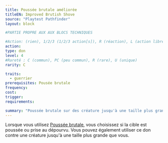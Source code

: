 ```yaml
---
title: Poussée brutale améliorée
titleEN: Improved Brutish Shove
source: "Playtest Pathfinder"
layout: block

#PARTIE PROPRE AUX AUX BLOCS TECHNIQUES

#Action: (rien), 1/2/3 (1/2/3 action[s]), R (réaction), L (action libre)
action: 
type: don
level: 4
#Rareté : C (commun), PC (peu commun), R (rare), U (unique)
rarity: C

traits:
  - guerrier
prerequisites: Pousée brutale
frequency: 
cost:
trigger: 
requirements: 

summary: "Poussée brutale sur des créature jusqu'à une taille plus grande ; choix de la poussée ou prise au dépourvu."
---
```


Lorsque vous utilisez [Poussée brutale](poussée-brutale.hml), vous choisissez si la cible est poussée ou prise au dépourvu. Vous pouvez également utiliser ce don contre une créature jusqu'à une taille plus grande que vous. 